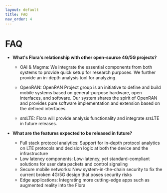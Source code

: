 ```yaml
---
layout: default
title: FAQ
nav_order: 4
---
```


# FAQ

- **What's Flora's relationship with other open-source 4G/5G projects?**
  - OAI & Magma: We integrate the essential components from both systems to provide quick setup for research purposes. We further provide an in-depth analysis tool for analyzing.

  - OpenRAN: OpenRAN Project group is an initiative to define and build mobile systems based on general-purpose hardware, open interfaces, and software. Our system shares the spirit of OpenRAN and provides pure software implementation and extension based on the defined interfaces.

  - srsLTE: Flora will provide analysis functionality and integrate srsLTE in future releases.

- **What are the features expected to be released in future?**
  - Full stack protocol analytics: Support for in-depth protocol analytics on LTE protocols and decision logic at both the device and the infrastructure
  - Low latency components: Low-latency, yet standard-compliant solutions for user data packets and control signaling
  - Secure mobile networks: New system-in-the-chain security to fix the current broken 4G/5G design that poses security risks
  - Edge applications: Integrating more cutting-edge apps such as augmented reality into the Flora

